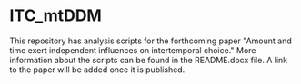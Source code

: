 # ITC_mtDDM
 This repository has analysis scripts for the forthcoming paper "Amount and time exert independent influences on intertemporal choice."
More information about the scripts can be found in the README.docx file.
A link to the paper will be added once it is published.
